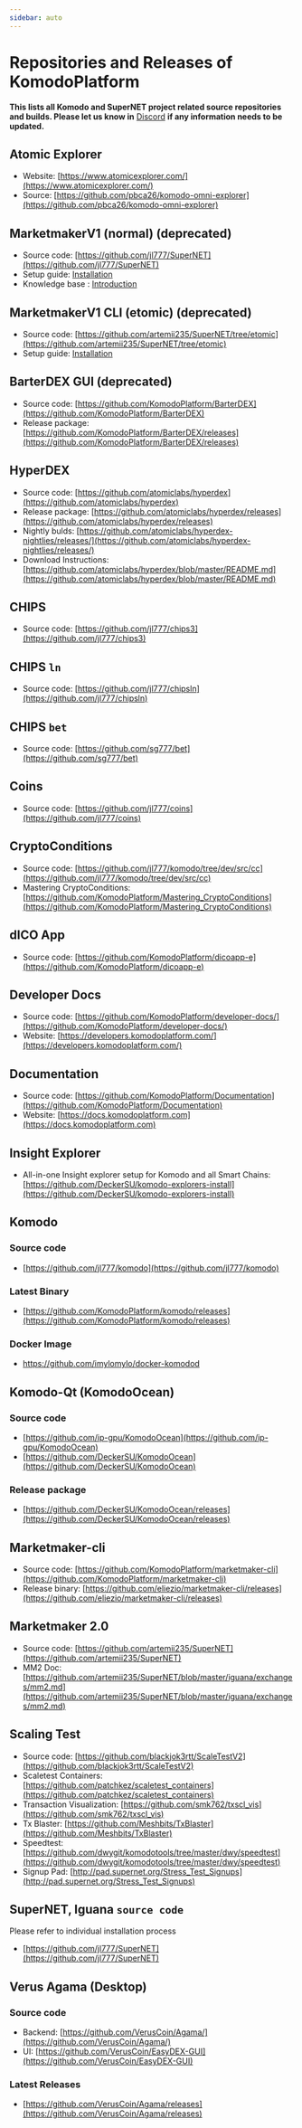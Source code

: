 ```yaml
---
sidebar: auto
---
```


# Repositories and Releases of KomodoPlatform

**This lists all Komodo and SuperNET project related source repositories and builds. Please let us know in** [Discord](https://komodoplatform.com/discord) **if any information needs to be updated.**

## Atomic Explorer

- Website: [https://www.atomicexplorer.com/](https://www.atomicexplorer.com/)
- Source: [https://github.com/pbca26/komodo-omni-explorer](https://github.com/pbca26/komodo-omni-explorer)

## MarketmakerV1 (normal) (deprecated)

- Source code: [https://github.com/jl777/SuperNET](https://github.com/jl777/SuperNET)
- Setup guide: [Installation](../mmV1/install-marketmakerV1.md)
- Knowledge base : [Introduction](../mmV1/introduction.md)

## MarketmakerV1 CLI (etomic) (deprecated)

- Source code: [https://github.com/artemii235/SuperNET/tree/etomic](https://github.com/artemii235/SuperNET/tree/etomic)
- Setup guide: [Installation](../mmV1/install-ETOMIC-marketmakerV1.md)

## BarterDEX GUI (deprecated)

- Source code: [https://github.com/KomodoPlatform/BarterDEX](https://github.com/KomodoPlatform/BarterDEX)
- Release package: [https://github.com/KomodoPlatform/BarterDEX/releases](https://github.com/KomodoPlatform/BarterDEX/releases)

## HyperDEX

- Source code: [https://github.com/atomiclabs/hyperdex](https://github.com/atomiclabs/hyperdex)
- Release package: [https://github.com/atomiclabs/hyperdex/releases](https://github.com/atomiclabs/hyperdex/releases)
- Nightly bulds: [https://github.com/atomiclabs/hyperdex-nightlies/releases/](https://github.com/atomiclabs/hyperdex-nightlies/releases/)
- Download Instructions: [https://github.com/atomiclabs/hyperdex/blob/master/README.md](https://github.com/atomiclabs/hyperdex/blob/master/README.md)

## CHIPS

- Source code: [https://github.com/jl777/chips3](https://github.com/jl777/chips3)

## CHIPS `ln`

- Source code: [https://github.com/jl777/chipsln](https://github.com/jl777/chipsln)

## CHIPS `bet`

- Source code: [https://github.com/sg777/bet](https://github.com/sg777/bet)

## Coins

- Source code: [https://github.com/jl777/coins](https://github.com/jl777/coins)

## CryptoConditions

- Source code: [https://github.com/jl777/komodo/tree/dev/src/cc](https://github.com/jl777/komodo/tree/dev/src/cc)
- Mastering CryptoConditions: [https://github.com/KomodoPlatform/Mastering_CryptoConditions](https://github.com/KomodoPlatform/Mastering_CryptoConditions)

## dICO App

- Source code: [https://github.com/KomodoPlatform/dicoapp-e](https://github.com/KomodoPlatform/dicoapp-e)

## Developer Docs

- Source code: [https://github.com/KomodoPlatform/developer-docs/](https://github.com/KomodoPlatform/developer-docs/)
- Website: [https://developers.komodoplatform.com/](https://developers.komodoplatform.com/)

## Documentation

- Source code: [https://github.com/KomodoPlatform/Documentation](https://github.com/KomodoPlatform/Documentation)
- Website: [https://docs.komodoplatform.com](https://docs.komodoplatform.com)

## Insight Explorer

- All-in-one Insight explorer setup for Komodo and all Smart Chains: [https://github.com/DeckerSU/komodo-explorers-install](https://github.com/DeckerSU/komodo-explorers-install)

## Komodo

### Source code

- [https://github.com/jl777/komodo](https://github.com/jl777/komodo)

### Latest Binary

- [https://github.com/KomodoPlatform/komodo/releases](https://github.com/KomodoPlatform/komodo/releases)

### Docker Image

- https://github.com/imylomylo/docker-komodod

## Komodo-Qt (KomodoOcean)

### Source code

- [https://github.com/ip-gpu/KomodoOcean](https://github.com/ip-gpu/KomodoOcean)
- [https://github.com/DeckerSU/KomodoOcean](https://github.com/DeckerSU/KomodoOcean)

### Release package

- [https://github.com/DeckerSU/KomodoOcean/releases](https://github.com/DeckerSU/KomodoOcean/releases)

## Marketmaker-cli

- Source code: [https://github.com/KomodoPlatform/marketmaker-cli](https://github.com/KomodoPlatform/marketmaker-cli)
- Release binary: [https://github.com/eliezio/marketmaker-cli/releases](https://github.com/eliezio/marketmaker-cli/releases)

## Marketmaker 2.0

- Source code: [https://github.com/artemii235/SuperNET](https://github.com/artemii235/SuperNET)
- MM2 Doc: [https://github.com/artemii235/SuperNET/blob/master/iguana/exchanges/mm2.md](https://github.com/artemii235/SuperNET/blob/master/iguana/exchanges/mm2.md)

## Scaling Test

- Source code: [https://github.com/blackjok3rtt/ScaleTestV2](https://github.com/blackjok3rtt/ScaleTestV2)
- Scaletest Containers: [https://github.com/patchkez/scaletest_containers](https://github.com/patchkez/scaletest_containers)
- Transaction Visualization: [https://github.com/smk762/txscl_vis](https://github.com/smk762/txscl_vis)
- Tx Blaster: [https://github.com/Meshbits/TxBlaster](https://github.com/Meshbits/TxBlaster)
- Speedtest: [https://github.com/dwygit/komodotools/tree/master/dwy/speedtest](https://github.com/dwygit/komodotools/tree/master/dwy/speedtest)
- Signup Pad: [http://pad.supernet.org/Stress_Test_Signups](http://pad.supernet.org/Stress_Test_Signups)

## SuperNET, Iguana `source code`

Please refer to individual installation process

- [https://github.com/jl777/SuperNET](https://github.com/jl777/SuperNET)

## Verus Agama (Desktop)

### Source code

- Backend: [https://github.com/VerusCoin/Agama/](https://github.com/VerusCoin/Agama/)
- UI: [https://github.com/VerusCoin/EasyDEX-GUI](https://github.com/VerusCoin/EasyDEX-GUI)

### Latest Releases

- [https://github.com/VerusCoin/Agama/releases](https://github.com/VerusCoin/Agama/releases)
